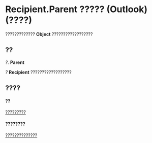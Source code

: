 
# Recipient.Parent ????? (Outlook)(????)

?????????????  **Object** ??????????????????


## ??

 _?_. **Parent**

 _?_ **Recipient** ??????????????????


## ????


#### ??


[?????????](8cee4d79-ec55-52a4-710b-6456944ca86d.md)
#### ????????


[??????????????](http://msdn.microsoft.com/library/70e34018-95de-7fcf-1331-9be61a8675a2%28Office.15%29.aspx)